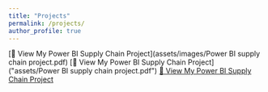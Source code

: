 ```yaml
---
title: "Projects"
permalink: /projects/
author_profile: true
---
```


[📄 View My Power BI Supply Chain Project](assets/images/Power BI supply chain project.pdf)
[📄 View My Power BI Supply Chain Project]("assets/Power BI supply chain project.pdf")
[📄 View My Power BI Supply Chain Project](assets/Power%20BI%20supply%20chain%20project.pdf)
